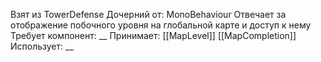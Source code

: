 Взят из TowerDefense
Дочерний от: MonoBehaviour
Отвечает за отображение побочного уровня на глобальной карте и доступ к нему
Требует компонент: __
Принимает: 
[[MapLevel]]
[[MapCompletion]]
Использует: __